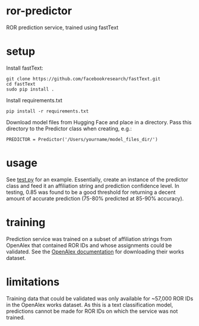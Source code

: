# ror-predictor
ROR prediction service, trained using fastText

# setup
Install fastText:
````
git clone https://github.com/facebookresearch/fastText.git
cd fastText
sudo pip install .
````

Install requirements.txt
````
pip install -r requirements.txt
````
Download model files from Hugging Face and place in a directory. Pass this directory to the Predictor class when creating, e.g.:
````
PREDICTOR = Predictor('/Users/yourname/model_files_dir/')
````

# usage
See [test.py](https://github.com/adambuttrick/ror-predictor/blob/main/test.py) for an example. Essentially, create an instance of the predictor class and feed it an affiliation string and prediction confidence level. In testing, 0.85 was found to be a good threshold for returning a decent amount of accurate prediction (75-80% predicted at 85-90% accuracy).

# training
Prediction service was trained on a subset of affiliation strings from OpenAlex that contained ROR IDs and whose assignments could be validated. See the [OpenAlex documentation](https://docs.openalex.org/download-snapshot) for downloading their works dataset.

# limitations
Training data that could be validated was only available for ~57,000 ROR IDs in the OpenAlex works dataset. As this is a text classification model, predictions cannot be made for ROR IDs on which the service was not trained.

